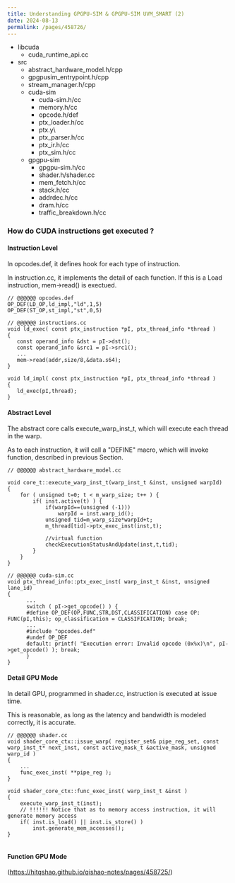 ```yaml
---
title: Understanding GPGPU-SIM & GPGPU-SIM UVM_SMART (2)
date: 2024-08-13
permalink: /pages/458726/
---
```


- libcuda
  * cuda_runtime_api.cc
- src
  * abstract_hardware_model.h/cpp
  * gpgpusim_entrypoint.h/cpp
  * stream_manager.h/cpp
  * cuda-sim
    - cuda-sim.h/cc
    - memory.h/cc
    - opcode.h/def
    - ptx_loader.h/cc
    - ptx.y\
    - ptx_parser.h/cc
    - ptx_ir.h/cc
    - ptx_sim.h/cc
  * gpgpu-sim
    - gpgpu-sim.h/cc
    - shader.h/shader.cc
    - mem_fetch.h/cc
    - stack.h/cc
    - addrdec.h/cc
    - dram.h/cc
    - traffic_breakdown.h/cc

### How do CUDA instructions get executed ?

#### Instruction Level

In opcodes.def, it defines hook for each type of instruction.

In instruction.cc, it implements the detail of each function.
If this is a Load instruction, mem->read() is exectued.

```
// @@@@@@ opcodes.def
OP_DEF(LD_OP,ld_impl,"ld",1,5)
OP_DEF(ST_OP,st_impl,"st",0,5)

// @@@@@@ instructions.cc
void ld_exec( const ptx_instruction *pI, ptx_thread_info *thread ) 
{ 
   const operand_info &dst = pI->dst();
   const operand_info &src1 = pI->src1();
   ...
   mem->read(addr,size/8,&data.s64);
}

void ld_impl( const ptx_instruction *pI, ptx_thread_info *thread ) 
{
   ld_exec(pI,thread);
}
```

#### Abstract Level

The abstract core calls execute_warp_inst_t, which will execute each thread in the warp.

As to each instruction, it will call a "DEFINE" macro, which will invoke function, described in previous Section.

```
// @@@@@@ abstract_hardware_model.cc

void core_t::execute_warp_inst_t(warp_inst_t &inst, unsigned warpId)
{
    for ( unsigned t=0; t < m_warp_size; t++ ) {
        if( inst.active(t) ) {
            if(warpId==(unsigned (-1)))
                warpId = inst.warp_id();
            unsigned tid=m_warp_size*warpId+t;
            m_thread[tid]->ptx_exec_inst(inst,t);
            
            //virtual function
            checkExecutionStatusAndUpdate(inst,t,tid);
        }
    } 
}

// @@@@@@ cuda-sim.cc
void ptx_thread_info::ptx_exec_inst( warp_inst_t &inst, unsigned lane_id)
{
      ...
      switch ( pI->get_opcode() ) {
      #define OP_DEF(OP,FUNC,STR,DST,CLASSIFICATION) case OP: FUNC(pI,this); op_classification = CLASSIFICATION; break;
      ...
      #include "opcodes.def"
      #undef OP_DEF
      default: printf( "Execution error: Invalid opcode (0x%x)\n", pI->get_opcode() ); break;
      }
}

```

#### Detail GPU Mode
In detail GPU, programmed in shader.cc, instruction is executed at issue time.

This is reasonable, as long as the latency and bandwidth is modeled correctly, it is accurate.

```
// @@@@@@ shader.cc
void shader_core_ctx::issue_warp( register_set& pipe_reg_set, const warp_inst_t* next_inst, const active_mask_t &active_mask, unsigned warp_id )
{
    ...
    func_exec_inst( **pipe_reg );
}

void shader_core_ctx::func_exec_inst( warp_inst_t &inst )
{
    execute_warp_inst_t(inst);
    // !!!!!! Notice that as to memory access instruction, it will generate memory access
    if( inst.is_load() || inst.is_store() )
        inst.generate_mem_accesses();
}
```

```

```


#### Function GPU Mode

(https://hitqshao.github.io/qishao-notes/pages/458725/)

